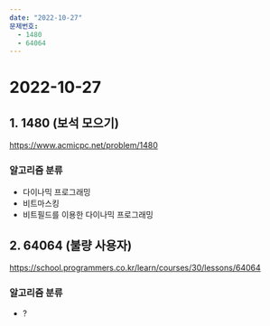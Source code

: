 ```yaml
---
date: "2022-10-27"
문제번호:
  - 1480
  - 64064
---
```


# 2022-10-27

## 1. 1480 (보석 모으기)
https://www.acmicpc.net/problem/1480

### 알고리즘 분류
- 다이나믹 프로그래밍
- 비트마스킹
- 비트필드를 이용한 다이나믹 프로그래밍

## 2. 64064 (불량 사용자)
https://school.programmers.co.kr/learn/courses/30/lessons/64064 

### 알고리즘 분류
- ?